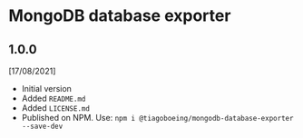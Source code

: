 # MongoDB database exporter

## 1.0.0

[17/08/2021]

- Initial version
- Added `README.md`
- Added `LICENSE.md`
- Published on NPM. Use: `npm i @tiagoboeing/mongodb-database-exporter --save-dev`
